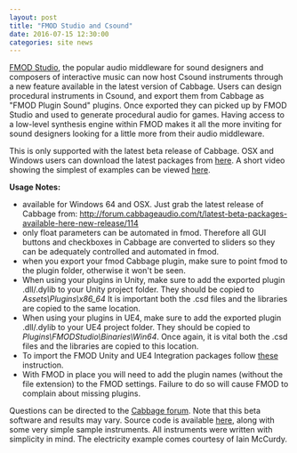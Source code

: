 ```yaml
---
layout: post
title: "FMOD Studio and Csound"
date: 2016-07-15 12:30:00
categories: site news 
---
```


[FMOD Studio](http://www.fmod.org/products/), the popular audio middleware for sound designers and composers of interactive music can 
now host Csound instruments through a new feature available in the latest version of Cabbage. Users can design procedural instruments 
in Csound, and export them from Cabbage as "FMOD Plugin Sound" plugins. Once exported they can picked up by FMOD Studio and used to
generate procedural audio for games. Having access to a low-level synthesis engine within FMOD makes it all the more inviting for 
sound designers looking for a little more from their audio middleware. 

This is only supported with the latest beta release of Cabbage. OSX and Windows users can download the latest packages from [here](http://www.fmod.org/products/). 
A short video showing the simplest of examples can be viewed [here](https://www.youtube.com/watch?v=iw35eeq1yMw&feature=youtu.be). 

**Usage Notes:**
- available for Windows 64 and OSX. Just grab the latest release of Cabbage from:
http://forum.cabbageaudio.com/t/latest-beta-packages-available-here-new-release/114
- only float parameters can be automated in fmod. Therefore all GUI buttons and checkboxes in Cabbage are converted to 
sliders so they can be adequately controlled and automated in fmod. 
- when you export your fmod Cabbage plugin, make sure to point fmod to the plugin folder, otherwise it won't be seen.
- When using your plugins in Unity, make sure to add the exported plugin .dll/.dylib to your Unity project folder. They should 
be copied to *Assets\Plugins\x86_64* It is important both the .csd files and the libraries are copied to the same location. 
- When using your plugins in UE4, make sure to add the exported plugin .dll/.dylib to your UE4 project folder. They should be 
copied to *Plugins\FMODStudio\Binaries\Win64*. Once again, it is vital both the .csd files and the libraries are copied to this location.
- To import the FMOD Unity and UE4 Integration packages follow [these](http://www.fmod.org/documentation/#content/generated/common/introduction_web.html) instruction.
- With FMOD in place you will need to add the plugin names (without the file extension) to the FMOD settings. Failure to do so will cause FMOD to complain about missing plugins. 

Questions can be directed to the [Cabbage forum](http://forum.cabbageaudio.com/). Note that this beta software and results may vary. 
Source code is available [here](https://github.com/rorywalsh/csoundfmod), along with some very simple sample instruments. All instruments were written with
simplicity in mind. The electricity example comes courtesy of Iain McCurdy.  

